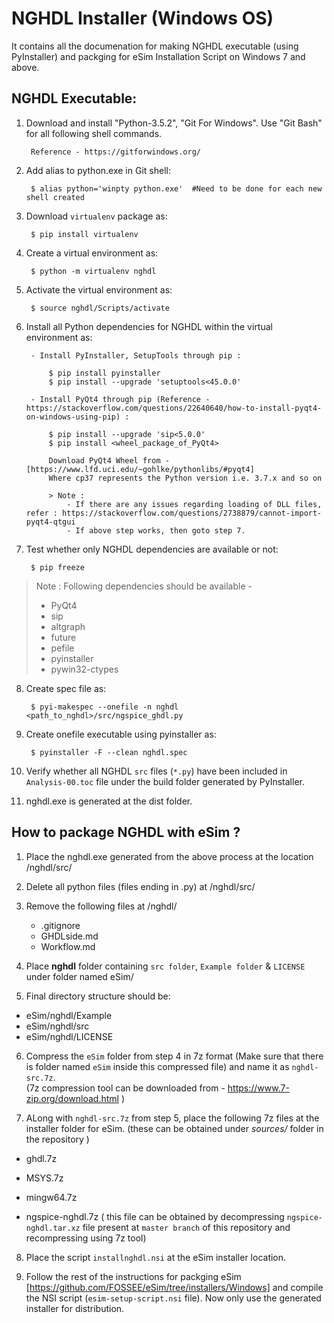 NGHDL Installer (Windows OS)
====


It contains all the documenation for making NGHDL executable (using PyInstaller) and packging for eSim Installation Script on Windows 7 and above.


## NGHDL Executable:

1. Download and install "Python-3.5.2", "Git For Windows". Use "Git Bash" for all following shell commands.
		
		Reference - https://gitforwindows.org/

2. Add alias to python.exe in Git shell:

		$ alias python='winpty python.exe'	#Need to be done for each new shell created

3. Download `virtualenv` package as:

	    $ pip install virtualenv

4. Create a virtual environment as:

		$ python -m virtualenv nghdl

5. Activate the virtual environment as:
	
		$ source nghdl/Scripts/activate

6. Install all Python dependencies for NGHDL within the virtual environment as:
		
		- Install PyInstaller, SetupTools through pip :

			$ pip install pyinstaller
			$ pip install --upgrade 'setuptools<45.0.0'
		
		- Install PyQt4 through pip (Reference - https://stackoverflow.com/questions/22640640/how-to-install-pyqt4-on-windows-using-pip) :
			
			$ pip install --upgrade 'sip<5.0.0'
			$ pip install <wheel_package_of_PyQt4>
			
			Download PyQt4 Wheel from - [https://www.lfd.uci.edu/~gohlke/pythonlibs/#pyqt4]
			Where cp37 represents the Python version i.e. 3.7.x and so on

			> Note : 
				- If there are any issues regarding loading of DLL files, refer : https://stackoverflow.com/questions/2738879/cannot-import-pyqt4-qtgui
				- If above step works, then goto step 7.

7. Test whether only NGHDL dependencies are available or not:

		$ pip freeze

> Note : Following dependencies should be available -
>	- PyQt4
>	- sip
>	- altgraph
>	- future
>	- pefile
>	- pyinstaller
>	- pywin32-ctypes


8. Create spec file as:

		$ pyi-makespec --onefile -n nghdl <path_to_nghdl>/src/ngspice_ghdl.py

9. Create onefile executable using pyinstaller as:
		
		$ pyinstaller -F --clean nghdl.spec

10. Verify whether all NGHDL `src` files (`*.py`) have been included in `Analysis-00.toc` file under the build folder generated by PyInstaller.
11. nghdl.exe is generated at the dist folder.



## How to package NGHDL with eSim ?

1. Place the nghdl.exe generated from the above process at the location /nghdl/src/

2. Delete all python files (files ending in .py) at /nghdl/src/

3. Remove the following files at /nghdl/
    - .gitignore
    - GHDLside.md
    - Workflow.md

4. Place **nghdl** folder containing `src folder`, `Example folder` & `LICENSE` under folder named eSim/

5. Final directory structure should be: 
- eSim/nghdl/Example
- eSim/nghdl/src 
- eSim/nghdl/LICENSE 

6. Compress the `eSim` folder from step 4 in 7z format (Make sure that there is folder named `eSim` inside this compressed file) and name it as `nghdl-src.7z`.\
(7z compression tool can be downloaded from - https://www.7-zip.org/download.html )

7. ALong with `nghdl-src.7z` from step 5, place the following 7z files at the installer folder for eSim.
(these can be obtained under *sources/* folder in the repository )
- ghdl.7z
- MSYS.7z
- mingw64.7z

- ngspice-nghdl.7z ( this file can be obtained by decompressing `ngspice-nghdl.tar.xz` file present at `master branch` of this repository and recompressing using 7z tool)

8.  Place the script `installnghdl.nsi` at the eSim installer location.

9. Follow the rest of the instructions for packging eSim [https://github.com/FOSSEE/eSim/tree/installers/Windows] and compile the NSI script (`esim-setup-script.nsi` file). Now only use the generated installer for distribution.
